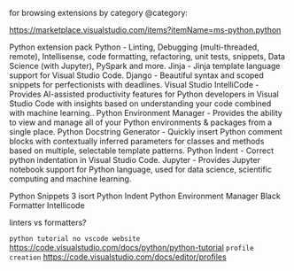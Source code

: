 for browsing extensions by category
@category:

https://marketplace.visualstudio.com/items?itemName=ms-python.python


Python extension pack
Python - Linting, Debugging (multi-threaded, remote), Intellisense, code formatting, refactoring, unit tests, snippets, Data Science (with Jupyter), PySpark and more.
Jinja - Jinja template language support for Visual Studio Code.
Django - Beautiful syntax and scoped snippets for perfectionists with deadlines.
Visual Studio IntelliCode - Provides AI-assisted productivity features for Python developers in Visual Studio Code with insights based on understanding your code combined with machine learning..
Python Environment Manager - Provides the ability to view and manage all of your Python environments & packages from a single place.
Python Docstring Generator - Quickly insert Python comment blocks with contextually inferred parameters for classes and methods based on multiple, selectable template patterns.
Python Indent - Correct python indentation in Visual Studio Code.
Jupyter - Provides Jupyter notebook support for Python language, used for data science, scientific computing and machine learning.



Python Snippets 3
isort
Python Indent
Python Environment Manager
Black Formatter
Intellicode


linters vs formatters?

`python tutorial no vscode website` https://code.visualstudio.com/docs/python/python-tutorial
`profile creation` https://code.visualstudio.com/docs/editor/profiles